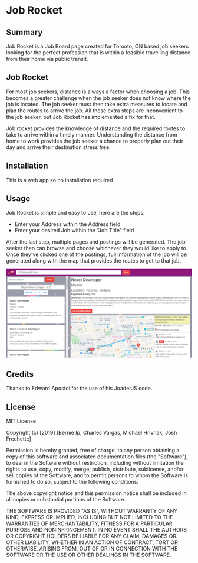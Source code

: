 # Job Rocket

## Summary
Job Rocket is a Job Board page created for Toronto, ON based job seekers looking for the perfect profession that is within a feasible travelling distance from their home via public transit. 

## Job Rocket

For most job seekers, distance is always a factor when choosing a job. This becomes a greater challenge when the job seeker does not know where the job is located. The job seeker must then take extra measures to locate and plan the routes to arrive the job. All these extra steps are inconvenient to the job seeker, but Job Rocket has implemented a fix for that.

Job rocket provides the knowledge of distance and the required routes to take to arrive within a timely manner. Understanding the distance from home to work provides the job seeker a chance to properly plan out their day and arrive their destination stress free. 

## Installation

This is a web app so no installation required

## Usage

Job Rocket is simple and easy to use, here are the steps:

* Enter your Address within the Address field
* Enter your desired Job within the "Job Title" field

After the last step, multiple pages and postings will be generated. The job seeker then can browse and choose whichever they would like to apply to. Once they've clicked one of the postings, full information of the job will be generated along with the map that provides the routes to get to that job. 

![Job Rocket Image](/assets/images/JobRocketReadme.png)

## Credits

Thanks to Edward Apostol for the use of his JoaderJS code.

## License

MIT License

Copyright (c) [2019] [Bernie Ip, Charles Vargas, Michael Hrivnak, Josh Frechette]

Permission is hereby granted, free of charge, to any person obtaining a copy
of this software and associated documentation files (the "Software"), to deal
in the Software without restriction, including without limitation the rights
to use, copy, modify, merge, publish, distribute, sublicense, and/or sell
copies of the Software, and to permit persons to whom the Software is
furnished to do so, subject to the following conditions:

The above copyright notice and this permission notice shall be included in all
copies or substantial portions of the Software.

THE SOFTWARE IS PROVIDED "AS IS", WITHOUT WARRANTY OF ANY KIND, EXPRESS OR
IMPLIED, INCLUDING BUT NOT LIMITED TO THE WARRANTIES OF MERCHANTABILITY,
FITNESS FOR A PARTICULAR PURPOSE AND NONINFRINGEMENT. IN NO EVENT SHALL THE
AUTHORS OR COPYRIGHT HOLDERS BE LIABLE FOR ANY CLAIM, DAMAGES OR OTHER
LIABILITY, WHETHER IN AN ACTION OF CONTRACT, TORT OR OTHERWISE, ARISING FROM,
OUT OF OR IN CONNECTION WITH THE SOFTWARE OR THE USE OR OTHER DEALINGS IN THE
SOFTWARE.







